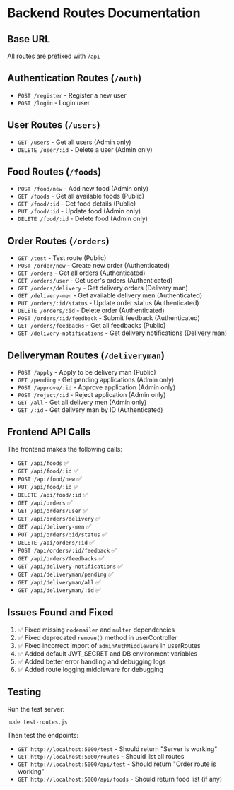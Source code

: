 # Backend Routes Documentation

## Base URL
All routes are prefixed with `/api`

## Authentication Routes (`/auth`)
- `POST /register` - Register a new user
- `POST /login` - Login user

## User Routes (`/users`)
- `GET /users` - Get all users (Admin only)
- `DELETE /user/:id` - Delete a user (Admin only)

## Food Routes (`/foods`)
- `POST /food/new` - Add new food (Admin only)
- `GET /foods` - Get all available foods (Public)
- `GET /food/:id` - Get food details (Public)
- `PUT /food/:id` - Update food (Admin only)
- `DELETE /food/:id` - Delete food (Admin only)

## Order Routes (`/orders`)
- `GET /test` - Test route (Public)
- `POST /order/new` - Create new order (Authenticated)
- `GET /orders` - Get all orders (Authenticated)
- `GET /orders/user` - Get user's orders (Authenticated)
- `GET /orders/delivery` - Get delivery orders (Delivery man)
- `GET /delivery-men` - Get available delivery men (Authenticated)
- `PUT /orders/:id/status` - Update order status (Authenticated)
- `DELETE /orders/:id` - Delete order (Authenticated)
- `POST /orders/:id/feedback` - Submit feedback (Authenticated)
- `GET /orders/feedbacks` - Get all feedbacks (Public)
- `GET /delivery-notifications` - Get delivery notifications (Delivery man)

## Deliveryman Routes (`/deliveryman`)
- `POST /apply` - Apply to be delivery man (Public)
- `GET /pending` - Get pending applications (Admin only)
- `POST /approve/:id` - Approve application (Admin only)
- `POST /reject/:id` - Reject application (Admin only)
- `GET /all` - Get all delivery men (Admin only)
- `GET /:id` - Get delivery man by ID (Authenticated)

## Frontend API Calls
The frontend makes the following calls:
- `GET /api/foods` ✅
- `GET /api/food/:id` ✅
- `POST /api/food/new` ✅
- `PUT /api/food/:id` ✅
- `DELETE /api/food/:id` ✅
- `GET /api/orders` ✅
- `GET /api/orders/user` ✅
- `GET /api/orders/delivery` ✅
- `GET /api/delivery-men` ✅
- `PUT /api/orders/:id/status` ✅
- `DELETE /api/orders/:id` ✅
- `POST /api/orders/:id/feedback` ✅
- `GET /api/orders/feedbacks` ✅
- `GET /api/delivery-notifications` ✅
- `GET /api/deliveryman/pending` ✅
- `GET /api/deliveryman/all` ✅
- `GET /api/deliveryman/:id` ✅

## Issues Found and Fixed
1. ✅ Fixed missing `nodemailer` and `multer` dependencies
2. ✅ Fixed deprecated `remove()` method in userController
3. ✅ Fixed incorrect import of `adminAuthMiddleware` in userRoutes
4. ✅ Added default JWT_SECRET and DB environment variables
5. ✅ Added better error handling and debugging logs
6. ✅ Added route logging middleware for debugging

## Testing
Run the test server:
```bash
node test-routes.js
```

Then test the endpoints:
- `GET http://localhost:5000/test` - Should return "Server is working"
- `GET http://localhost:5000/routes` - Should list all routes
- `GET http://localhost:5000/api/test` - Should return "Order route is working"
- `GET http://localhost:5000/api/foods` - Should return food list (if any) 